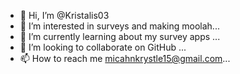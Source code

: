- 👋 Hi, I’m @Kristalis03
- 👀 I’m interested in surveys and making moolah...
- 🌱 I’m currently learning about my survey apps ...
- 💞️ I’m looking to collaborate on GitHub ...
- 📫 How to reach me micahnkrystle15@gmail.com...

<!---
Kristalis03/Kristalis03 is a ✨ special ✨ repository because its `README.md` (this file) appears on your GitHub profile.
You can click the Preview link to take a look at your changes.
--->
